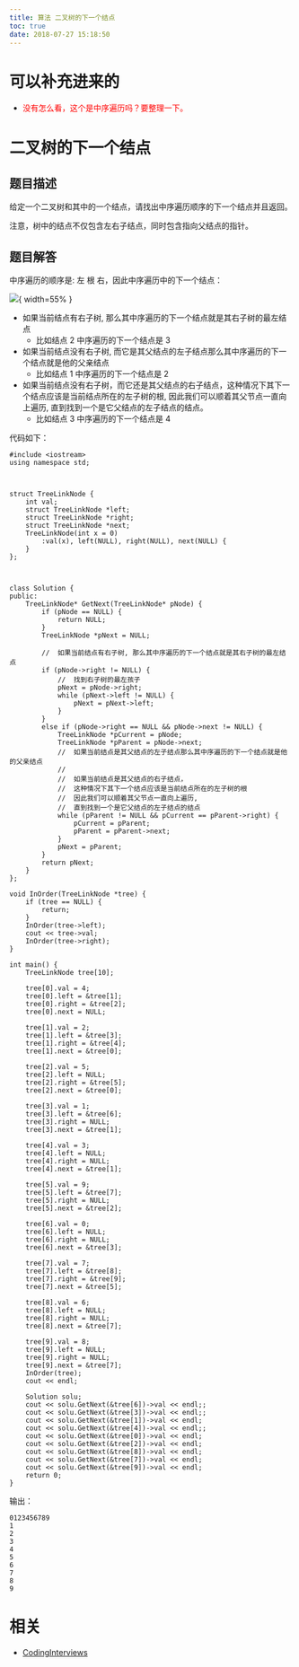 ```yaml
---
title: 算法 二叉树的下一个结点
toc: true
date: 2018-07-27 15:18:50
---
```


# 可以补充进来的


- <span style="color:red;">没有怎么看，这个是中序遍历吗？要整理一下。</span>


# 二叉树的下一个结点


## 题目描述


给定一个二叉树和其中的一个结点，请找出中序遍历顺序的下一个结点并且返回。

注意，树中的结点不仅包含左右子结点，同时包含指向父结点的指针。


## 题目解答


中序遍历的顺序是: 左 根 右，因此中序遍历中的下一个结点：


![](http://images.iterate.site/blog/image/180727/Cmkaa2abdg.png?imageslim){ width=55% }






- 如果当前结点有右子树, 那么其中序遍历的下一个结点就是其右子树的最左结点
  - 比如结点 2 中序遍历的下一个结点是 3
- 如果当前结点没有右子树, 而它是其父结点的左子结点那么其中序遍历的下一个结点就是他的父亲结点
  - 比如结点 1 中序遍历的下一个结点是 2
- 如果当前结点没有右子树，而它还是其父结点的右子结点，这种情况下其下一个结点应该是当前结点所在的左子树的根, 因此我们可以顺着其父节点一直向上遍历, 直到找到一个是它父结点的左子结点的结点。
  - 比如结点 3 中序遍历的下一个结点是 4


代码如下：

```
#include <iostream>
using namespace std;



struct TreeLinkNode {
    int val;
    struct TreeLinkNode *left;
    struct TreeLinkNode *right;
    struct TreeLinkNode *next;
    TreeLinkNode(int x = 0)
        :val(x), left(NULL), right(NULL), next(NULL) {
    }
};



class Solution {
public:
    TreeLinkNode* GetNext(TreeLinkNode* pNode) {
        if (pNode == NULL) {
            return NULL;
        }
        TreeLinkNode *pNext = NULL;

        //  如果当前结点有右子树, 那么其中序遍历的下一个结点就是其右子树的最左结点
        if (pNode->right != NULL) {
            //  找到右子树的最左孩子
            pNext = pNode->right;
            while (pNext->left != NULL) {
                pNext = pNext->left;
            }
        }
        else if (pNode->right == NULL && pNode->next != NULL) {
            TreeLinkNode *pCurrent = pNode;
            TreeLinkNode *pParent = pNode->next;
            //  如果当前结点是其父结点的左子结点那么其中序遍历的下一个结点就是他的父亲结点
            //
            //  如果当前结点是其父结点的右子结点，
            //  这种情况下其下一个结点应该是当前结点所在的左子树的根
            //  因此我们可以顺着其父节点一直向上遍历,
            //  直到找到一个是它父结点的左子结点的结点
            while (pParent != NULL && pCurrent == pParent->right) {
                pCurrent = pParent;
                pParent = pParent->next;
            }
            pNext = pParent;
        }
        return pNext;
    }
};

void InOrder(TreeLinkNode *tree) {
    if (tree == NULL) {
        return;
    }
    InOrder(tree->left);
    cout << tree->val;
    InOrder(tree->right);
}

int main() {
    TreeLinkNode tree[10];

    tree[0].val = 4;
    tree[0].left = &tree[1];
    tree[0].right = &tree[2];
    tree[0].next = NULL;

    tree[1].val = 2;
    tree[1].left = &tree[3];
    tree[1].right = &tree[4];
    tree[1].next = &tree[0];

    tree[2].val = 5;
    tree[2].left = NULL;
    tree[2].right = &tree[5];
    tree[2].next = &tree[0];

    tree[3].val = 1;
    tree[3].left = &tree[6];
    tree[3].right = NULL;
    tree[3].next = &tree[1];

    tree[4].val = 3;
    tree[4].left = NULL;
    tree[4].right = NULL;
    tree[4].next = &tree[1];

    tree[5].val = 9;
    tree[5].left = &tree[7];
    tree[5].right = NULL;
    tree[5].next = &tree[2];

    tree[6].val = 0;
    tree[6].left = NULL;
    tree[6].right = NULL;
    tree[6].next = &tree[3];

    tree[7].val = 7;
    tree[7].left = &tree[8];
    tree[7].right = &tree[9];
    tree[7].next = &tree[5];

    tree[8].val = 6;
    tree[8].left = NULL;
    tree[8].right = NULL;
    tree[8].next = &tree[7];

    tree[9].val = 8;
    tree[9].left = NULL;
    tree[9].right = NULL;
    tree[9].next = &tree[7];
    InOrder(tree);
    cout << endl;

    Solution solu;
    cout << solu.GetNext(&tree[6])->val << endl;;
    cout << solu.GetNext(&tree[3])->val << endl;;
    cout << solu.GetNext(&tree[1])->val << endl;
    cout << solu.GetNext(&tree[4])->val << endl;;
    cout << solu.GetNext(&tree[0])->val << endl;
    cout << solu.GetNext(&tree[2])->val << endl;
    cout << solu.GetNext(&tree[8])->val << endl;
    cout << solu.GetNext(&tree[7])->val << endl;
    cout << solu.GetNext(&tree[9])->val << endl;
    return 0;
}
```

输出：

```
0123456789
1
2
3
4
5
6
7
8
9
```





# 相关

- [CodingInterviews](https://github.com/gatieme/CodingInterviews)
